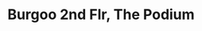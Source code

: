 ---
addr: ' 2nd Flr, The Podium'
city: Mandaluyong
country: Philippines
description: 2nd Flr, The Podium (ADB Ave) 1550 Mandaluyong City Lungsod ng Mandaluyong
id: 4c6385efec94a593bd282cca
lat: 14.58579172599783
lng: 121.0597043183256
title: Burgoo 2nd Flr, The Podium
venue: Burgoo
---